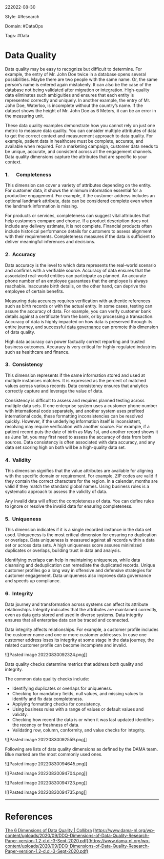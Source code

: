 222022-08-30

Style: #Research 

Domain: #DataOps 

Tags: #Data 

# Data Quality
 Data quality may be easy to recognize but difficult to determine. For example, the entry of Mr. John Doe twice in a database opens several possibilities. Maybe there are two people with the same name. Or, the same person’s name is entered again mistakenly. It can also be the case of the database not being validated after migration or integration. High-quality data eliminates such ambiguities and ensures that each entity is represented correctly and uniquely. In another example, the entry of Mr. John Doe, Waterloo, is incomplete without the country’s name. If the dataset shows the height of Mr. John Doe as 6 Meters, it can be an error in the measuring unit. 

These data quality examples demonstrate how you cannot rely on just one metric to measure data quality. You can consider multiple attributes of data to get the correct context and measurement approach to data quality. For example, patient data in healthcare must be complete, accurate, and available when required. For a marketing campaign, customer data needs to be unique, accurate, and consistent across all the engagement channels. Data quality dimensions capture the attributes that are specific to your context.

### 1.      Completeness

This dimension can cover a variety of attributes depending on the entity. For customer data, it shows the minimum information essential for a productive engagement. For example, if the customer address includes an optional landmark attribute, data can be considered complete even when the landmark information is missing.

For products or services, completeness can suggest vital attributes that help customers compare and choose. If a product description does not include any delivery estimate, it is not complete. Financial products often include historical performance details for customers to assess alignment with their requirements. Completeness measures if the data is sufficient to deliver meaningful inferences and decisions.

### 2.  Accuracy

Data accuracy is the level to which data represents the real-world scenario and confirms with a verifiable source. Accuracy of data ensures that the associated real-world entities can participate as planned. An accurate phone number of an employee guarantees that the employee is always reachable. Inaccurate birth details, on the other hand, can deprive the employee of certain benefits.

Measuring data accuracy requires verification with authentic references such as birth records or with the actual entity. In some cases, testing can assure the accuracy of data. For example, you can verify customer bank details against a certificate from the bank, or by processing a transaction.  Accuracy of data is highly impacted on how data is preserved through its entire journey, and successful [data governance](https://www.collibra.com/us/en/data-governance) can promote this dimension of data quality.

High data accuracy can power factually correct reporting and trusted business outcomes. Accuracy is very critical for highly regulated industries such as healthcare and finance.

### 3.  Consistency

This dimension represents if the same information stored and used at multiple instances matches. It is expressed as the percent of matched values across various records. Data consistency ensures that analytics correctly capture and leverage the value of data.

Consistency is difficult to assess and requires planned testing across multiple data sets. If one enterprise system uses a customer phone number with international code separately, and another system uses prefixed international code, these formatting inconsistencies can be resolved quickly. However, if the underlying information itself is inconsistent, resolving may require verification with another source. For example, if a patient record puts the date of birth as May 1st, and another record shows it as June 1st, you may first need to assess the accuracy of data from both sources. Data consistency is often associated with data accuracy, and any data set scoring high on both will be a high-quality data set.

### 4.  Validity

This dimension signifies that the value attributes are available for aligning with the specific domain or requirement. For example, ZIP codes are valid if they contain the correct characters for the region. In a calendar, months are valid if they match the standard global names. Using business rules is a systematic approach to assess the validity of data.

Any invalid data will affect the completeness of data. You can define rules to ignore or resolve the invalid data for ensuring completeness.

### 5.  Uniqueness

This dimension indicates if it is a single recorded instance in the data set used. Uniqueness is the most critical dimension for ensuring no duplication or overlaps. Data uniqueness is measured against all records within a data set or across data sets. A high uniqueness score assures minimized duplicates or overlaps, building trust in data and analysis.  

Identifying overlaps can help in maintaining uniqueness, while data cleansing and deduplication can remediate the duplicated records. Unique customer profiles go a long way in offensive and defensive strategies for customer engagement. Data uniqueness also improves data governance and speeds up compliance.

### 6.  Integrity

Data journey and transformation across systems can affect its attribute relationships. Integrity indicates that the attributes are maintained correctly, even as data gets stored and used in diverse systems. Data integrity ensures that all enterprise data can be traced and connected.

Data integrity affects relationships. For example, a customer profile includes the customer name and one or more customer addresses. In case one customer address loses its integrity at some stage in the data journey, the related customer profile can become incomplete and invalid.

![[Pasted image 20220830092324.png]]

Data quality checks determine metrics that address both quality and integrity. 

The common data quality checks include:

-   Identifying duplicates or overlaps for uniqueness.  
-   Checking for mandatory fields, null values, and missing values to identify and fix data completeness. 
-   Applying formatting checks for consistency.
-   Using business rules with a range of values or default values and validity.
-   Checking how recent the data is or when it was last updated identifies the recency or freshness of data. 
-   Validating row, column, conformity, and value checks for integrity.

![[Pasted image 20220830092559.png]]

Following are lists of data quality dimensions as defined by the DAMA team. Blue marked are the most commonly used ones.

![[Pasted image 20220830094645.png]]

![[Pasted image 20220830094704.png]]

![[Pasted image 20220830094723.png]]

![[Pasted image 20220830094735.png]]



___
# References
[The 6 Dimensions of Data Quality | Collibra](https://www.collibra.com/us/en/blog/the-6-dimensions-of-data-quality)
[https://www.dama-nl.org/wp-content/uploads/2020/09/DDQ-Dimensions-of-Data-Quality-Research-Paper-version-1.2-d.d.-3-Sept-2020.pdf](https://www.dama-nl.org/wp-content/uploads/2020/09/DDQ-Dimensions-of-Data-Quality-Research-Paper-version-1.2-d.d.-3-Sept-2020.pdf)